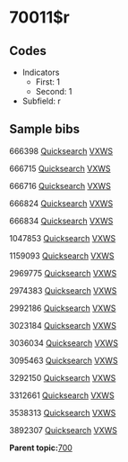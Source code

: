 # 70011$r

## Codes

-   Indicators
    -   First: 1
    -   Second: 1
-   Subfield: r

## Sample bibs

666398 [Quicksearch](https://search.library.yale.edu/catalog/666398) [VXWS](http://prodorbis.library.yale.edu:7014/vxws/GetHoldingsService?bibId=666398)

666715 [Quicksearch](https://search.library.yale.edu/catalog/666715) [VXWS](http://prodorbis.library.yale.edu:7014/vxws/GetHoldingsService?bibId=666715)

666716 [Quicksearch](https://search.library.yale.edu/catalog/666716) [VXWS](http://prodorbis.library.yale.edu:7014/vxws/GetHoldingsService?bibId=666716)

666824 [Quicksearch](https://search.library.yale.edu/catalog/666824) [VXWS](http://prodorbis.library.yale.edu:7014/vxws/GetHoldingsService?bibId=666824)

666834 [Quicksearch](https://search.library.yale.edu/catalog/666834) [VXWS](http://prodorbis.library.yale.edu:7014/vxws/GetHoldingsService?bibId=666834)

1047853 [Quicksearch](https://search.library.yale.edu/catalog/1047853) [VXWS](http://prodorbis.library.yale.edu:7014/vxws/GetHoldingsService?bibId=1047853)

1159093 [Quicksearch](https://search.library.yale.edu/catalog/1159093) [VXWS](http://prodorbis.library.yale.edu:7014/vxws/GetHoldingsService?bibId=1159093)

2969775 [Quicksearch](https://search.library.yale.edu/catalog/2969775) [VXWS](http://prodorbis.library.yale.edu:7014/vxws/GetHoldingsService?bibId=2969775)

2974383 [Quicksearch](https://search.library.yale.edu/catalog/2974383) [VXWS](http://prodorbis.library.yale.edu:7014/vxws/GetHoldingsService?bibId=2974383)

2992186 [Quicksearch](https://search.library.yale.edu/catalog/2992186) [VXWS](http://prodorbis.library.yale.edu:7014/vxws/GetHoldingsService?bibId=2992186)

3023184 [Quicksearch](https://search.library.yale.edu/catalog/3023184) [VXWS](http://prodorbis.library.yale.edu:7014/vxws/GetHoldingsService?bibId=3023184)

3036034 [Quicksearch](https://search.library.yale.edu/catalog/3036034) [VXWS](http://prodorbis.library.yale.edu:7014/vxws/GetHoldingsService?bibId=3036034)

3095463 [Quicksearch](https://search.library.yale.edu/catalog/3095463) [VXWS](http://prodorbis.library.yale.edu:7014/vxws/GetHoldingsService?bibId=3095463)

3292150 [Quicksearch](https://search.library.yale.edu/catalog/3292150) [VXWS](http://prodorbis.library.yale.edu:7014/vxws/GetHoldingsService?bibId=3292150)

3312661 [Quicksearch](https://search.library.yale.edu/catalog/3312661) [VXWS](http://prodorbis.library.yale.edu:7014/vxws/GetHoldingsService?bibId=3312661)

3538313 [Quicksearch](https://search.library.yale.edu/catalog/3538313) [VXWS](http://prodorbis.library.yale.edu:7014/vxws/GetHoldingsService?bibId=3538313)

3892307 [Quicksearch](https://search.library.yale.edu/catalog/3892307) [VXWS](http://prodorbis.library.yale.edu:7014/vxws/GetHoldingsService?bibId=3892307)

**Parent topic:**[700](../../tags/700/700.md)

